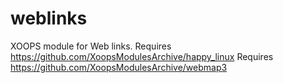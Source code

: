 # weblinks
XOOPS module for Web links. 
Requires https://github.com/XoopsModulesArchive/happy_linux 
Requires https://github.com/XoopsModulesArchive/webmap3 

